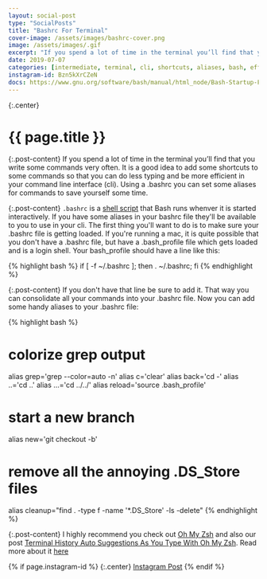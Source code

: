 ```yaml
---
layout: social-post
type: "SocialPosts"
title: "Bashrc For Terminal"
cover-image: /assets/images/bashrc-cover.png
image: /assets/images/.gif
excerpt: "If you spend a lot of time in the terminal you’ll find that you write some commands very often. It is a good idea to add some shortcuts to some commands so that you can do less typing and be more efficient in your command line interface (cli)"
date: 2019-07-07
categories: [intermediate, terminal, cli, shortcuts, aliases, bash, efficiency]
instagram-id: Bzn5kXrCZeN
docs: https://www.gnu.org/software/bash/manual/html_node/Bash-Startup-Files.html
---
```

{:.center}
# {{ page.title }}

{:.post-content}
If you spend a lot of time in the terminal you’ll find that you write some 
commands very often. It is a good idea to add some shortcuts to some commands 
so that you can do less typing and be more efficient in your command line interface 
(cli). Using a .bashrc you can set some aliases for commands to save yourself some time.

{:.post-content}
`.bashrc` is a <a href="https://en.wikipedia.org/wiki/Shell_script" target="_blank">shell script</a> 
that Bash runs whenver it is started interactively. If you have some aliases
in your bashrc file they'll be available to you to use in your cli.
The first thing you'll want to do is to make sure your .bashrc file is getting loaded.
If you're running a mac, it is quite possible that you don't have a .bashrc
file, but have a .bash_profile file which gets loaded and is a login shell. Your
bash_profile should have a line like this:

{% highlight bash %}
if [ -f ~/.bashrc ]; then 
    . ~/.bashrc; 
fi
{% endhighlight %}

{:.post-content}
If you don't have that line be sure to add it. That way you can consolidate all 
your commands into your .bashrc file. Now you can add some handy aliases to
your .bashrc file:

{% highlight bash %}
# colorize grep output
alias grep='grep --color=auto -n'
alias c='clear'
alias back='cd -'
alias ..='cd ..'
alias ...='cd ../../'
alias reload='source .bash_profile'
# start a new branch
alias new='git checkout -b'
# remove all the annoying .DS_Store files
alias cleanup="find . -type f -name '*.DS_Store' -ls -delete"
{% endhighlight %}

{:.post-content}
I highly recommend you check out <a href="https://ohmyz.sh/" target="_blank">Oh My Zsh</a>
and also our post [Terminal History Auto Suggestions As You Type With Oh My Zsh](/blog/terminal-history-auto-suggestions-as-you-type/).
Read more about it <a href="{{page.docs}}" target="_blank">here</a>

{% if page.instagram-id %}
{:.center}
<a class="insta-link" href="https://www.instagram.com/p/{{page.instagram-id}}" target="_blank">Instagram Post</a>
{% endif %}
